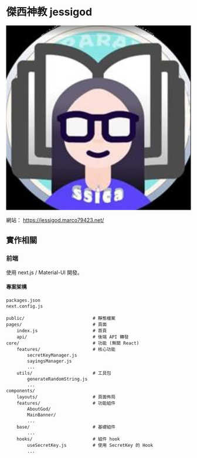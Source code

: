 # 傑西神教 jessigod

![jessigod](./logo.jpg)

網站： https://jessigod.marco79423.net/

## 實作相關

### 前端

使用 next.js / Material-UI 開發。

#### 專案架構

    packages.json
    next.config.js

    public/                          # 靜態檔案
    pages/                           # 頁面
        index.js                     # 首頁
        api/                         # 後端 API 轉發
    core/                            # 功能 (無關 React)
        features/                    # 核心功能
            secretKeyManager.js
            sayingsManager.js
            ...
        utils/                       # 工具包
            generateRandomString.js
            ...
    components/
        layouts/                     # 頁面佈局
        features/                    # 功能組件
            AboutGod/
            MainBanner/
            ...
        base/                        # 基礎組件
            ...
        hooks/                       # 組件 hook
            useSecretKey.js          # 使用 SecretKey 的 Hook
            ...
